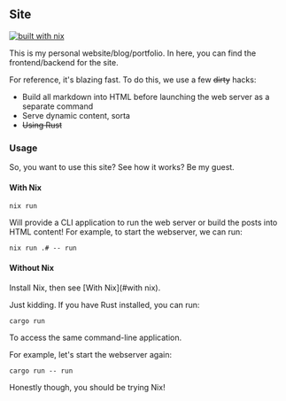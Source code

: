 ## Site

[![built with nix](https://builtwithnix.org/badge.svg)](https://builtwithnix.org)

This is my personal website/blog/portfolio. In here, you can find the frontend/backend for the site.

For reference, it's blazing fast. To do this, we use a few ~~dirty~~ hacks:

 - Build all markdown into HTML before launching the web server as a separate command
 - Serve dynamic content, sorta
 - ~~Using Rust~~
 
### Usage

So, you want to use this site? See how it works? Be my guest.

#### With Nix

```
nix run
```

Will provide a CLI application to run the web server or build the posts into HTML content! For example, to start the webserver, we can run:

```
nix run .# -- run
```

#### Without Nix

Install Nix, then see [With Nix](#with nix).

Just kidding. If you have Rust installed, you can run:

```
cargo run
```

To access the same command-line application.

For example, let's start the webserver again:

```
cargo run -- run
```

Honestly though, you should be trying Nix!

